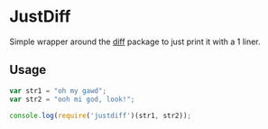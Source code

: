 JustDiff
========
Simple wrapper around the [diff](https://www.npmjs.com/package/diff) package to just print it with a 1 liner.

Usage
-----
```js
var str1 = "oh my gawd";
var str2 = "ooh mi god, look!";

console.log(require('justdiff')(str1, str2));
```
